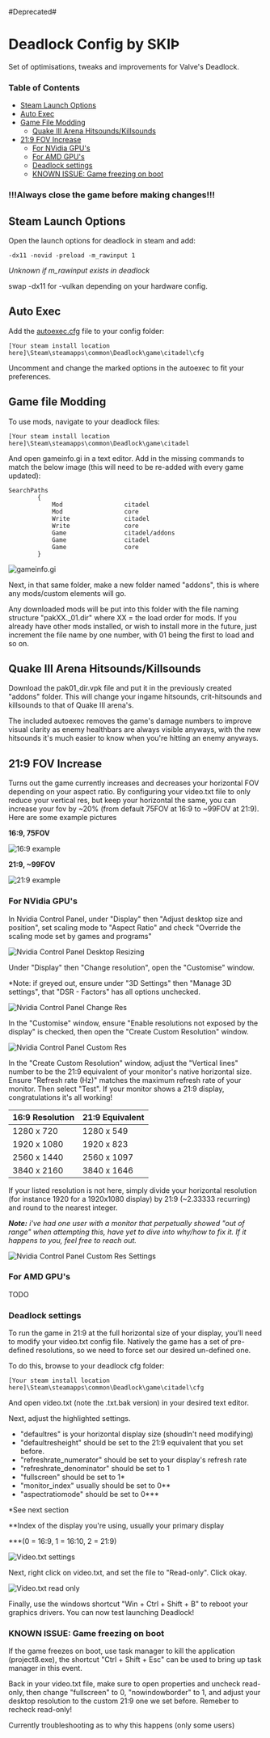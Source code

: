 #Deprecated#

# Deadlock Config by SKIÞ
Set of optimisations, tweaks and improvements for Valve's Deadlock.

### Table of Contents
- [Steam Launch Options](#steam-launch-options)
- [Auto Exec](#auto-exec)
- [Game File Modding](#game-file-modding)
  - [Quake III Arena Hitsounds/Killsounds](#quake-iii-arena-hitsoundskillsounds)
- [21:9 FOV Increase](#219-fov-increase)
  - [For NVidia GPU's](#for-nvidia-gpus)
  - [For AMD GPU's](#for-amd-gpus)
  - [Deadlock settings](#deadlock-settings)
  - [KNOWN ISSUE: Game freezing on boot](#known-issue-game-freezing-on-boot)


### **!!!Always close the game before making changes!!!**

## Steam Launch Options
Open the launch options for deadlock in steam and add:

```-dx11 -novid -preload -m_rawinput 1``` 

*Unknown if m_rawinput exists in deadlock*

swap -dx11 for -vulkan depending on your hardware config.

## Auto Exec
Add the [autoexec.cfg](/autoexec.cfg) file to your config folder:

```[Your steam install location here]\Steam\steamapps\common\Deadlock\game\citadel\cfg```

Uncomment and change the marked options in the autoexec to fit your preferences.

## Game file Modding
To use mods, navigate to your deadlock files:

```[Your steam install location here]\Steam\steamapps\common\Deadlock\game\citadel```

And open gameinfo.gi in a text editor. Add in the missing commands to match the below image (this will need to be re-added with every game updated):

```
SearchPaths
		{
			Mod					citadel
			Mod					core
			Write 				citadel
			Write				core
			Game				citadel/addons
			Game				citadel
			Game				core
		}
```

![gameinfo.gi](/images/gameinfo.png)

Next, in that same folder, make a new folder named "addons", this is where any mods/custom elements will go.

Any downloaded mods will be put into this folder with the file naming structure "pakXX._01.dir" where XX = the load order for mods. If you already have other mods installed, or wish to install more in the future, just increment the file name by one number, with 01 being the first to load and so on.

## Quake III Arena Hitsounds/Killsounds

Download the pak01_dir.vpk file and put it in the previously created "addons" folder. This will change your ingame hitsounds, crit-hitsounds and killsounds to that of Quake III arena's.

The included autoexec removes the game's damage numbers to improve visual clarity as enemy healthbars are always visible anyways, with the new hitsounds it's much easier to know when you're hitting an enemy anyways.

## 21:9 FOV Increase
Turns out the game currently increases and decreases your horizontal FOV depending on your aspect ratio. By configuring your video.txt file to only reduce your vertical res, but keep your horizontal the same, you can increase your fov by ~20% (from default 75FOV at 16:9 to ~99FOV at 21:9). Here are some example pictures

**16:9, 75FOV**

![16:9 example](/images/16by9.png)

**21:9, ~99FOV**

![21:9 example](/images/21by9.png)

### For NVidia GPU's
In Nvidia Control Panel, under "Display" then "Adjust desktop size and position", set scaling mode to "Aspect Ratio" and check "Override the scaling mode set by games and programs"

![Nvidia Control Panel Desktop Resizing](/images/NVCP-Desktop-Sizing.png)

Under "Display" then "Change resolution", open the "Customise" window.

*Note: if greyed out, ensure under "3D Settings" then "Manage 3D settings", that "DSR - Factors" has all options unchecked.

![Nvidia Control Panel Change Res](/images/NVCP-Change-Resolution.png)

In the "Customise" window, ensure "Enable resolutions not exposed by the display" is checked, then open the "Create Custom Resolution" window.

![Nvidia Control Panel Custom Res](/images/NVCP-Custom-Resolution.png)

In the "Create Custom Resolution" window, adjust the "Vertical lines" number to be the 21:9 equivalent of your monitor's native horizontal size. Ensure "Refresh rate (Hz)" matches the maximum refresh rate of your monitor. Then select "Test". If your monitor shows a 21:9 display, congratulations it's all working!

| 16:9 Resolution | 21:9 Equivalent |
| --------------- | --------------- |
| 1280 x 720      | 1280 x 549      |
| 1920 x 1080     | 1920 x 823      |
| 2560 x 1440     | 2560 x 1097     |
| 3840 x 2160     | 3840 x 1646     |

If your listed resolution is not here, simply divide your horizontal resolution (for instance 1920 for a 1920x1080 display) by 21:9 (~2.33333 recurring) and round to the nearest integer.

***Note:*** *i've had one user with a monitor that perpetually showed "out of range" when attempting this, have yet to dive into why/how to fix it. If it happens to you, feel free to reach out.*

![Nvidia Control Panel Custom Res Settings](/images/NVCP-Custom-Resolution-Settings.png)

### For AMD GPU's
TODO

### Deadlock settings
To run the game in 21:9 at the full horizontal size of your display, you'll need to modify your video.txt config file. Natively the game has a set of pre-defined resolutions, so we need to force set our desired un-defined one.

To do this, browse to your deadlock cfg folder:

```[Your steam install location here]\Steam\steamapps\common\Deadlock\game\citadel\cfg```

And open video.txt (note the .txt.bak version) in your desired text editor.

Next, adjust the highlighted settings. 
- "defaultres" is your horizontal display size (shoudln't need modifying)
- "defaultresheight" should be set to the 21:9 equivalent that you set before. 
- "refreshrate_numerator" should be set to your display's refresh rate
- "refreshrate_denominator" should be set to 1
- "fullscreen" should be set to 1*
- "monitor_index" usually should be set to 0**
- "aspectratiomode" should be set to 0***

*See next section

**Index of the display you're using, usually your primary display

***(0 = 16:9, 1 = 16:10, 2 = 21:9)

![Video.txt settings](/images/Deadlock-Video-Config.png)

Next, right click on video.txt, and set the file to "Read-only". Click okay.

![Video.txt read only](/images/Deadlock-Set-Read-Only.png)

Finally, use the windows shortcut "Win + Ctrl + Shift + B" to reboot your graphics drivers. You can now test launching Deadlock!

### KNOWN ISSUE: Game freezing on boot
If the game freezes on boot, use task manager to kill the application (project8.exe), the shortcut "Ctrl + Shift + Esc" can be used to bring up task manager in this event.

Back in your video.txt file, make sure to open properties and uncheck read-only, then change "fullscreen" to 0, "nowindowborder" to 1, and adjust your desktop resolution to the custom 21:9 one we set before. Remeber to recheck read-only!

Currently troubleshooting as to why this happens (only some users)
